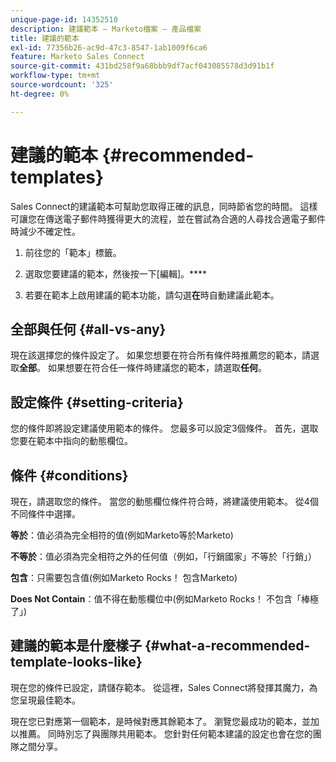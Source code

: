 ```yaml
---
unique-page-id: 14352510
description: 建議範本 — Marketo檔案 — 產品檔案
title: 建議的範本
exl-id: 77356b26-ac9d-47c3-8547-1ab1009f6ca6
feature: Marketo Sales Connect
source-git-commit: 431bd258f9a68bbb9df7acf043085578d3d91b1f
workflow-type: tm+mt
source-wordcount: '325'
ht-degree: 0%

---
```


# 建議的範本 {#recommended-templates}

Sales Connect的建議範本可幫助您取得正確的訊息，同時節省您的時間。 這樣可讓您在傳送電子郵件時獲得更大的流程，並在嘗試為合適的人尋找合適電子郵件時減少不確定性。

1. 前往您的「範本」標籤。

1. 選取您要建議的範本，然後按一下[編輯]。****

1. 若要在範本上啟用建議的範本功能，請勾選&#x200B;**在**&#x200B;時自動建議此範本。

## 全部與任何 {#all-vs-any}

現在該選擇您的條件設定了。 如果您想要在符合所有條件時推薦您的範本，請選取&#x200B;**全部**。 如果想要在符合任一條件時建議您的範本，請選取&#x200B;**任何**。

## 設定條件 {#setting-criteria}

您的條件即將設定建議使用範本的條件。 您最多可以設定3個條件。 首先，選取您要在範本中指向的動態欄位。

## 條件 {#conditions}

現在，請選取您的條件。 當您的動態欄位條件符合時，將建議使用範本。 從4個不同條件中選擇。

**等於**：值必須為完全相符的值(例如Marketo等於Marketo)

**不等於**：值必須為完全相符之外的任何值（例如，「行銷國家」不等於「行銷」）

**包含**：只需要包含值(例如Marketo Rocks！ 包含Marketo)

**Does Not Contain**：值不得在動態欄位中(例如Marketo Rocks！ 不包含「棒極了」)

## 建議的範本是什麼樣子 {#what-a-recommended-template-looks-like}

現在您的條件已設定，請儲存範本。 從這裡，Sales Connect將發揮其魔力，為您呈現最佳範本。

現在您已對應第一個範本，是時候對應其餘範本了。 瀏覽您最成功的範本，並加以推薦。 同時別忘了與團隊共用範本。 您針對任何範本建議的設定也會在您的團隊之間分享。
